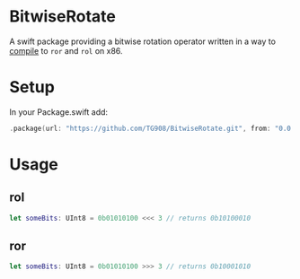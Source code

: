 # BitwiseRotate

A swift package providing a bitwise rotation operator written in a way to [compile](https://www.godbolt.org/z/jXs92u) to `ror` and `rol` on x86.

# Setup

In your Package.swift add:
```swift
.package(url: "https://github.com/TG908/BitwiseRotate.git", from: "0.0.2")
```

# Usage


## rol
```swift
let someBits: UInt8 = 0b01010100 <<< 3 // returns 0b10100010
```

## ror
```swift
let someBits: UInt8 = 0b01010100 >>> 3 // returns 0b10001010
```
